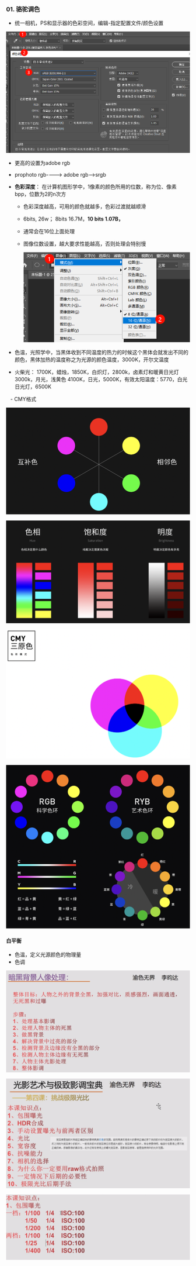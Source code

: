 ### 01. 骆驼调色

- 统一相机，PS和显示器的色彩空间，编辑-指定配置文件/颜色设置

![image-20240723234430293](./assets/image-20240723234430293.png)

- 更高的设置为adobe rgb

- prophoto rgb----> adobe rgb-->srgb

- **色彩深度**： 在计算机图形学中，1像素的颜色所用的位数，称为位、像素 bpp，位数为2的n次方
  
  - 色彩深度越高，可用的颜色就越多，色彩过渡就越顺滑
  
  - 6bits, 26w； 8bits 16.7M，**10 bits 1.07B，**
  
  - 通常会在16位上面处理
  
  - 图像位数设置，越大要求性能越高，否则处理会特别慢
    
    ![image-20240725001708983](./assets/image-20240725001708983.png)

- 色温，光照学中，当黑体收到不同温度的热力的时候这个黑体会就发出不同的颜色，黑体加热的温度称之为光源的颜色温度，3000K，开尔文温度

- 火柴光： 1700K，蜡烛，1850K，白炽灯，2800k，卤素灯和暖黄日光灯 3000k，月光，浅黄色 4100K，日光，5000K，有效太阳温度：5770，白光日光灯，6500K

   - CMY格式

![image-20250222220839378](assets/image-20250222220839378.png)

![image-20250222220856636](assets/image-20250222220856636.png)

![image-20250222220919530](assets/image-20250222220919530.png)

![image-20250222220945608](assets/image-20250222220945608.png)

#### 白平衡

- 色温，定义光源颜色的物理量
- 色调

![image-20250228221239568](assets/image-20250228221239568.png)

![image-20250228223203713](assets/image-20250228223203713.png)

![image-20250228223811124](assets/image-20250228223811124.png)
